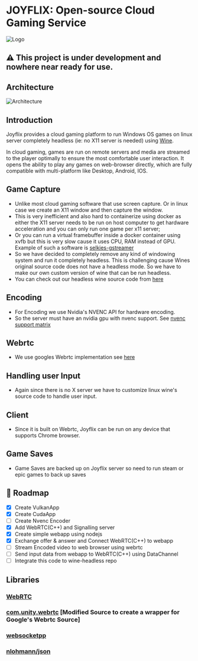 # JOYFLIX: Open-source Cloud Gaming Service

![Logo](https://raw.githubusercontent.com/joyflix99/Joyflix-CloudGaming/main/Logo.png)

## :warning: <b>This project is under development and nowhere near ready for use.</b> <br>

## Architecture
![Architecture](https://raw.githubusercontent.com/joyflix99/Joyflix-CloudGaming/a16237d2730549d3112416a3057476715f069927/Joyflix%20Engine.drawio.png)

## Introduction
Joyflix provides a cloud gaming platform to run Windows OS games on linux server completely headless (ie: no X11 server is needed) using [Wine](https://www.winehq.org/).

In cloud gaming, games are run on remote servers and media are streamed to the player optimally to ensure
the most comfortable user interaction. It opens the ability to play any  games on web-browser directly, which are
fully compatible with multi-platform like Desktop, Android, IOS.

## Game Capture
- Unlike most cloud gaming software that use screen capture. Or in linux case we create an X11 window and then capture the window.
- This is very inefficient and also hard to containerize using docker as either the X11 server needs to be run on host computer to get hardware acceleration and you can only run one game per x11 server;
- Or you can run a virtual framebuffer inside a docker container using xvfb but this is very slow cause it uses CPU, RAM instead of GPU. Example of such a software is [
  selkies-gstreamer](https://github.com/selkies-project/selkies-gstreamer)
- So we have decided to completely remove any kind of windowing system and run it completely headless. This is challenging cause Wines original source code does not have a headless mode. So we have to make our own custom version of wine that can be run headless. 
- You can check out our headless wine source code from [here](https://github.com/joyflix99/wine-tkg-headless) 

## Encoding
- For Encoding we use Nvidia's NVENC API for hardware encoding. 
- So the server must have an nvidia gpu with nvenc support. See [nvenc support matrix](https://developer.nvidia.com/nvidia-video-codec-sdk)

## Webrtc 
- We use googles Webrtc implementation see [here](https://webrtc.googlesource.com/src/)

## Handling user Input
- Again since there is no X server we have to customize linux wine's source code to handle user input. 

## Client
- Since it is built on Webrtc, Joyflix can be run on any device that supports Chrome browser. 

## Game Saves
- Game Saves are backed up on Joyflix server so need to run steam or epic games to back up saves

<!-- Roadmap -->
## :compass: Roadmap

* [x] Create VulkanApp
* [x] Create CudaApp
* [ ] Create Nvenc Encoder
* [x] Add WebRTC(C++) and Signalling server
* [x] Create simple webapp using nodejs
* [x] Exchange offer & answer and Connect WebRTC(C++) to webapp 
* [ ] Stream Encoded video to web browser using webrtc 
* [ ] Send input data from webapp to WebRTC(C++) using DataChannel
* [ ] Integrate this code to wine-headless repo

## Libraries
### [WebRTC](https://webrtc.googlesource.com/src/)
### [com.unity.webrtc](https://github.com/Unity-Technologies/com.unity.webrtc)  [Modified Source to create a wrapper for Google's Webrtc Source]
### [websocketpp](https://github.com/zaphoyd/websocketpp)
### [nlohmann/json](https://github.com/nlohmann/json)
